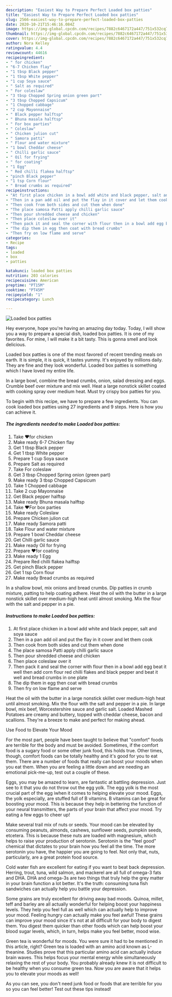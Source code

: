 ```yaml
---
description: "Easiest Way to Prepare Perfect Loaded box patties"
title: "Easiest Way to Prepare Perfect Loaded box patties"
slug: 2566-easiest-way-to-prepare-perfect-loaded-box-patties
date: 2020-10-21T15:46:16.084Z
image: https://img-global.cpcdn.com/recipes/7882c6467172a447/751x532cq70/loaded-box-patties-recipe-main-photo.jpg
thumbnail: https://img-global.cpcdn.com/recipes/7882c6467172a447/751x532cq70/loaded-box-patties-recipe-main-photo.jpg
cover: https://img-global.cpcdn.com/recipes/7882c6467172a447/751x532cq70/loaded-box-patties-recipe-main-photo.jpg
author: Nora Kelley
ratingvalue: 4.4
reviewcount: 44616
recipeingredient:
- " for chicken"
- "6-7 Chicken flay"
- "1 tbsp Black pepper"
- "1 tbsp White pepper"
- "1 cup Soya sauce"
- " Salt as required"
- " For coleslaw"
- "3 tbsp Chopped Spring onion green part"
- "3 tbsp Chopped Capsicum"
- "1 Chopped cabbage"
- "2 cup Mayonnaise"
- " Black pepper halftsp"
- " Bhuna masala halftsp"
- " For box parties"
- " Coleslaw"
- " Chicken julion cut"
- " Samora patti"
- " Flour and water mixture"
- "1 bowl Cheddar cheese"
- " Chilli garlic sauce"
- " Oil for frying"
- " for coating"
- "1 Egg"
- " Red chilli flakea halftsp"
- "pinch Black pepper"
- "1 tsp Corn flour"
- " Bread crumbs as required"
recipeinstructions:
- "At first place chicken in a bowl add white and black pepper, salt and soya sauce"
- "Then in a pan add oil and put the flay in it cover and let them cook"
- "Then cook from both sides and cut them when done"
- "The place samosa Patti apply chilli garlic sauce"
- "Then pour shredded cheese and chicken"
- "Then place coleslaw over it"
- "Then pack it and seal the corner with flour then in a bowl add egg beat it well then add corn flour red chilli flakes and black pepper and beat it well and bread crumbs in one plate"
- "The dip them in egg then coat with bread crumbs"
- "Then fry on low flame and serve"
categories:
- Recipe
tags:
- loaded
- box
- patties

katakunci: loaded box patties 
nutrition: 203 calories
recipecuisine: American
preptime: "PT15M"
cooktime: "PT45M"
recipeyield: "1"
recipecategory: Lunch

---
```



![Loaded box patties](https://img-global.cpcdn.com/recipes/7882c6467172a447/751x532cq70/loaded-box-patties-recipe-main-photo.jpg)

Hey everyone, hope you're having an amazing day today. Today, I will show you a way to prepare a special dish, loaded box patties. It is one of my favorites. For mine, I will make it a bit tasty. This is gonna smell and look delicious.

Loaded box patties is one of the most favored of recent trending meals on earth. It is simple, it is quick, it tastes yummy. It's enjoyed by millions daily. They are fine and they look wonderful. Loaded box patties is something which I have loved my entire life.

In a large bowl, combine the bread crumbs, onion, salad dressing and eggs. Crumble beef over mixture and mix well. Heat a large nonstick skillet coated with cooking spray over medium heat. Must try crispy box patties for you.


To begin with this recipe, we have to prepare a few ingredients. You can cook loaded box patties using 27 ingredients and 9 steps. Here is how you can achieve it.

<!--inarticleads1-->

##### The ingredients needed to make Loaded box patties:

1. Take  ❤for chicken
1. Make ready 6-7 Chicken flay
1. Get 1 tbsp Black pepper
1. Get 1 tbsp White pepper
1. Prepare 1 cup Soya sauce
1. Prepare  Salt as required
1. Take  For coleslaw
1. Get 3 tbsp Chopped Spring onion (green part)
1. Make ready 3 tbsp Chopped Capsicum
1. Take 1 Chopped cabbage
1. Take 2 cup Mayonnaise
1. Get  Black pepper halftsp
1. Make ready  Bhuna masala halftsp
1. Take  ❤For box parties
1. Make ready  Coleslaw
1. Prepare  Chicken julion cut
1. Make ready  Samora patti
1. Take  Flour and water mixture
1. Prepare 1 bowl Cheddar cheese
1. Get  Chilli garlic sauce
1. Make ready  Oil for frying
1. Prepare  ❤for coating
1. Make ready 1 Egg
1. Prepare  Red chilli flakea halftsp
1. Get pinch Black pepper
1. Get 1 tsp Corn flour
1. Make ready  Bread crumbs as required


In a shallow bowl, mix onions and bread crumbs. Dip patties in crumb mixture, patting to help coating adhere. Heat the oil with the butter in a large nonstick skillet over medium-high heat until almost smoking. Mix the flour with the salt and pepper in a pie. 

<!--inarticleads2-->

##### Instructions to make Loaded box patties:

1. At first place chicken in a bowl add white and black pepper, salt and soya sauce
1. Then in a pan add oil and put the flay in it cover and let them cook
1. Then cook from both sides and cut them when done
1. The place samosa Patti apply chilli garlic sauce
1. Then pour shredded cheese and chicken
1. Then place coleslaw over it
1. Then pack it and seal the corner with flour then in a bowl add egg beat it well then add corn flour red chilli flakes and black pepper and beat it well and bread crumbs in one plate
1. The dip them in egg then coat with bread crumbs
1. Then fry on low flame and serve


Heat the oil with the butter in a large nonstick skillet over medium-high heat until almost smoking. Mix the flour with the salt and pepper in a pie. In large bowl, mix beef, Worcestershire sauce and garlic salt. Loaded Mashed Potatoes are creamy and buttery, topped with cheddar cheese, bacon and scallions. They&#39;re a breeze to make and perfect for making ahead. 

Use Food to Elevate Your Mood


For the most part, people have been taught to believe that "comfort" foods are terrible for the body and must be avoided. Sometimes, if the comfort food is a sugary food or some other junk food, this holds true. Other times, though, comfort foods can be totally healthy and it's good for you to eat them. There are a number of foods that really can boost your moods when you eat them. When you are feeling a little down and are needing an emotional pick-me-up, test out a couple of these.

Eggs, you may be amazed to learn, are fantastic at battling depression. Just see to it that you do not throw out the egg yolk. The egg yolk is the most crucial part of the egg iwhen it comes to helping elevate your mood. Eggs, the yolk especially, are stuffed full of B vitamins. B vitamins can be great for boosting your mood. This is because they help in bettering the function of your neural transmitters, the parts of your brain that affect your mood. Try eating a few eggs to cheer up!

Make several trail mix of nuts or seeds. Your mood can be elevated by consuming peanuts, almonds, cashews, sunflower seeds, pumpkin seeds, etcetera. This is because these nuts are loaded with magnesium, which helps to raise your production of serotonin. Serotonin is the "feel good" chemical that dictates to your brain how you feel all the time. The more serotonin you have, the happier you are going to feel. Not only that, nuts, particularly, are a great protein food source.

Cold water fish are excellent for eating if you want to beat back depression. Herring, trout, tuna, wild salmon, and mackerel are all full of omega-3 fats and DHA. DHA and omega-3s are two things that truly help the grey matter in your brain function a lot better. It's the truth: consuming tuna fish sandwiches can actually help you battle your depression. 

Some grains are truly excellent for driving away bad moods. Quinoa, millet, teff and barley are all actually wonderful for helping boost your happiness levels. They help you feel full as well which can actually help to improve your mood. Feeling hungry can actually make you feel awful! These grains can improve your mood since it's not at all difficult for your body to digest them. You digest them quicker than other foods which can help boost your blood sugar levels, which, in turn, helps make you feel better, mood wise.

Green tea is wonderful for moods. You were sure it had to be mentioned in this article, right? Green tea is loaded with an amino acid known as L-theanine. Studies prove that this particular amino acid can actually induce brain waves. This helps focus your mental energy while simultaneously relaxing the rest of your body. You probably already knew it is not difficult to be healthy when you consume green tea. Now you are aware that it helps you to elevate your moods as well!

As you can see, you don't need junk food or foods that are terrible for you so you can feel better! Test out  these tips  instead!

